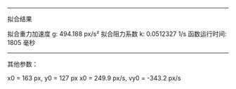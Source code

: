 
----------------------------------------
拟合结果

拟合重力加速度 g: 494.188 px/s²
拟合阻力系数 k: 0.0512327 1/s
函数运行时间: 1805 毫秒

----------------------------------------
其他参数：

x0 = 163 px, y0 = 127 px
x0 = 249.9 px/s, vy0 = -343.2 px/s